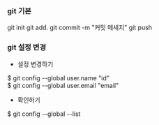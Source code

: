 ### git 기본

git init
git add.
git commit -m "커밋 메세지"
git push

### git 설정 변경

- 설정 변경하기

$ git config --global user.name "id" <br />
$ git config --global user.email "email"

- 확인하기

$ git config --global --list
